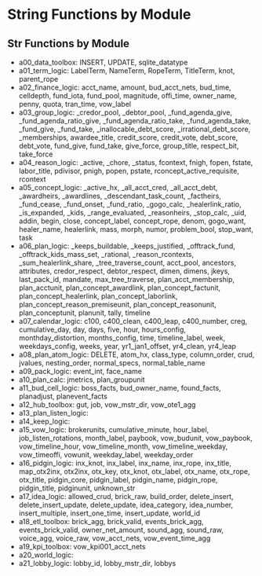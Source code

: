 # String Functions by Module

## Str Functions by Module
- a00_data_toolbox: INSERT, UPDATE, sqlite_datatype
- a01_term_logic: LabelTerm, NameTerm, RopeTerm, TitleTerm, knot, parent_rope
- a02_finance_logic: acct_name, amount, bud_acct_nets, bud_time, celldepth, fund_iota, fund_pool, magnitude, offi_time, owner_name, penny, quota, tran_time, vow_label
- a03_group_logic: _credor_pool, _debtor_pool, _fund_agenda_give, _fund_agenda_ratio_give, _fund_agenda_ratio_take, _fund_agenda_take, _fund_give, _fund_take, _inallocable_debt_score, _irrational_debt_score, _memberships, awardee_title, credit_score, credit_vote, debt_score, debt_vote, fund_give, fund_take, give_force, group_title, respect_bit, take_force
- a04_reason_logic: _active, _chore, _status, fcontext, fnigh, fopen, fstate, labor_title, pdivisor, pnigh, popen, pstate, rconcept_active_requisite, rcontext
- a05_concept_logic: _active_hx, _all_acct_cred, _all_acct_debt, _awardheirs, _awardlines, _descendant_task_count, _factheirs, _fund_cease, _fund_onset, _fund_ratio, _gogo_calc, _healerlink_ratio, _is_expanded, _kids, _range_evaluated, _reasonheirs, _stop_calc, _uid, addin, begin, close, concept_label, concept_rope, denom, gogo_want, healer_name, healerlink, mass, morph, numor, problem_bool, stop_want, task
- a06_plan_logic: _keeps_buildable, _keeps_justified, _offtrack_fund, _offtrack_kids_mass_set, _rational, _reason_rcontexts, _sum_healerlink_share, _tree_traverse_count, acct_pool, ancestors, attributes, credor_respect, debtor_respect, dimen, dimens, jkeys, last_pack_id, mandate, max_tree_traverse, plan_acct_membership, plan_acctunit, plan_concept_awardlink, plan_concept_factunit, plan_concept_healerlink, plan_concept_laborlink, plan_concept_reason_premiseunit, plan_concept_reasonunit, plan_conceptunit, planunit, tally, timeline
- a07_calendar_logic: c100, c400_clean, c400_leap, c400_number, creg, cumulative_day, day, days, five, hour, hours_config, monthday_distortion, months_config, time, timeline_label, week, weekdays_config, weeks, year, yr1_jan1_offset, yr4_clean, yr4_leap
- a08_plan_atom_logic: DELETE, atom_hx, class_type, column_order, crud, jvalues, nesting_order, normal_specs, normal_table_name
- a09_pack_logic: event_int, face_name
- a10_plan_calc: jmetrics, plan_groupunit
- a11_bud_cell_logic: boss_facts, bud_owner_name, found_facts, planadjust, planevent_facts
- a12_hub_toolbox: gut, job, vow_mstr_dir, vow_ote1_agg
- a13_plan_listen_logic: 
- a14_keep_logic: 
- a15_vow_logic: brokerunits, cumulative_minute, hour_label, job_listen_rotations, month_label, paybook, vow_budunit, vow_paybook, vow_timeline_hour, vow_timeline_month, vow_timeline_weekday, vow_timeoffi, vowunit, weekday_label, weekday_order
- a16_pidgin_logic: inx_knot, inx_label, inx_name, inx_rope, inx_title, map_otx2inx, otx2inx, otx_key, otx_knot, otx_label, otx_name, otx_rope, otx_title, pidgin_core, pidgin_label, pidgin_name, pidgin_rope, pidgin_title, pidginunit, unknown_str
- a17_idea_logic: allowed_crud, brick_raw, build_order, delete_insert, delete_insert_update, delete_update, idea_category, idea_number, insert_multiple, insert_one_time, insert_update, world_id
- a18_etl_toolbox: brick_agg, brick_valid, events_brick_agg, events_brick_valid, owner_net_amount, sound_agg, sound_raw, voice_agg, voice_raw, vow_acct_nets, vow_event_time_agg
- a19_kpi_toolbox: vow_kpi001_acct_nets
- a20_world_logic: 
- a21_lobby_logic: lobby_id, lobby_mstr_dir, lobbys
